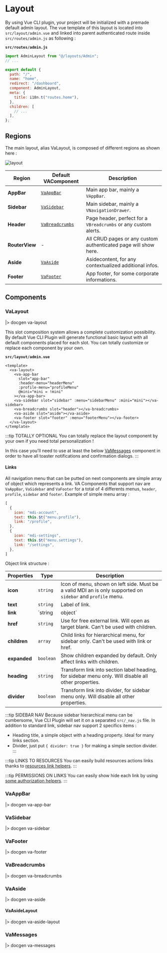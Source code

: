 # Layout

By using Vue CLI plugin, your project will be initialized with a premade default admin layout. The vue template of this layout is located into `src/layout/admin.vue` and linked into parent authenticated route inside `src/routes/admin.js` as following :

**`src/routes/admin.js`**

```js {1,8}
import AdminLayout from "@/layouts/Admin";
// ...

export default {
  path: "/",
  name: "home",
  redirect: "/dashboard",
  component: AdminLayout,
  meta: {
    title: i18n.t("routes.home"),
  },
  children: [
    // ...
  ],
};
```

## Regions

The main layout, alias VaLayout, is composed of different regions as shown here :

![layout](/assets/layout.png)

| Region         | Default VAComponent               | Description                                                     |
| -------------- | --------------------------------- | --------------------------------------------------------------- |
| **AppBar**     | [`VaAppBar`](#vaappbar)           | Main app bar, mainly a `VAppBar`.                               |
| **Sidebar**    | [`VaSidebar`](#vasidebar)         | Main sidebar, mainly a `VNavigationDrawer`.                     |
| **Header**     | [`VaBreadcrumbs`](#vabreadcrumbs) | Page header, perfect for a `VBreadcrumbs` or any custom alerts. |
| **RouterView** | -                                 | All CRUD pages or any custom authenticated page will show here. |
| **Aside**      | [`VaAside`](#vaaside)             | Asidecontent, for any contextualized additional infos.          |
| **Footer**     | [`VaFooter`](#vafooter)           | App footer, for some corporate informations.                    |

## Components

### VaLayout

|> docgen va-layout

This slot composition system allows a complete customization possibility. By default Vue CLI Plugin will generate functional basic layout with all default components placed for each slot. You can totally customize or replace each component by your own.

**`src/layout/admin.vue`**

```vue
<template>
  <va-layout>
    <va-app-bar
      slot="app-bar"
      :header-menu="headerMenu"
      :profile-menu="profileMenu"
      @mini="mini = !mini"
    ></va-app-bar>
    <va-sidebar slot="sidebar" :menu="sidebarMenu" :mini="mini"></va-sidebar>
    <va-breadcrumbs slot="header"></va-breadcrumbs>
    <va-aside slot="aside"></va-aside>
    <va-footer slot="footer" :menu="footerMenu"></va-footer>
  </va-layout>
</template>
```

:::tip TOTALLY OPTIONAL
You can totally replace the layout component by your own if you need total personalization !

In this case you'll need to use at least the below [VaMessages](#vamessages) component in order to have all toaster notifications and confirmation dialogs.
:::

#### Links

All navigation menu that can be putted on next components are simple array of object which represents a link. VA Components that support nav are `VaAppBar`, `VaSidebar` and `VaFooter` for a total of 4 differents menus, `header`, `profile`, `sidebar` and `footer`. Example of simple menu array :

```js
[
  {
    icon: "mdi-account",
    text: this.$t("menu.profile"),
    link: "/profile",
  },
  {
    icon: "mdi-settings",
    text: this.$t("menu.settings"),
    link: "/settings",
  },
]
```

Object link structure :

| Properties   | Type              | Description                                                                                                 |
| ------------ | ----------------- | ----------------------------------------------------------------------------------------------------------- |
| **icon**     | `string`          | Icon of menu, shown on left side. Must be a valid MDI an is only supported on `sidebar` and `profile` menu. |
| **text**     | `string`          | Label of link.                                                                                              |
| **link**     | `string | object` | Valid Vue Router menu. Can't be used with children.                                                         |
| **href**     | `string`          | Use for free external link. Will open as target blank. Can't be used with children.                         |
| **children** | `array`           | Child links for hierarchical menu, for sidebar only. Can't be used with link or href.                       |
| **expanded** | `boolean`         | Show children expanded by default. Only affect links with children.                                         |
| **heading**  | `string`          | Transform link into section label heading, for sidebar menu only. Will disable all other properties.        |
| **divider**  | `boolean`         | Transform link into divider, for sidebar menu only. Will disable all other properties.                      |

:::tip SIDEBAR NAV
Because sidebar hierarchical menu can be cumbersome, Vue CLI Plugin will set it on a separated `src/_nav.js` file. In addition to standard link, sidebar nav support 2 specifics items :

* Heading title, a simple object with a heading property. Ideal for many links section.
* Divider, just put `{ divider: true }` for making a simple section divider.
:::

:::tip LINKS TO RESOURCES
You can easily build resources actions links thanks to [resources link helpers](../resources#link-helpers).
:::

:::tip PERMISSIONS ON LINKS
You can easily show hide each link by using [some authorization helpers](../authorization#helpers).
:::

### VaAppBar

|> docgen va-app-bar

### VaSidebar

|> docgen va-sidebar

### VaFooter

|> docgen va-footer

### VaBreadcrumbs

|> docgen va-breadcrumbs

### VaAside

|> docgen va-aside

#### VaAsideLayout

|> docgen va-aside-layout

### VaMessages

|> docgen va-messages
